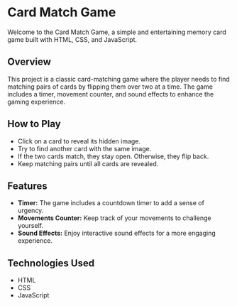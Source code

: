 # Card Match Game

Welcome to the Card Match Game, a simple and entertaining memory card game built with HTML, CSS, and JavaScript.

## Overview

This project is a classic card-matching game where the player needs to find matching pairs of cards by flipping them over two at a time. The game includes a timer, movement counter, and sound effects to enhance the gaming experience.

## How to Play

- Click on a card to reveal its hidden image.
- Try to find another card with the same image.
- If the two cards match, they stay open. Otherwise, they flip back.
- Keep matching pairs until all cards are revealed.

## Features

- **Timer:** The game includes a countdown timer to add a sense of urgency.
- **Movements Counter:** Keep track of your movements to challenge yourself.
- **Sound Effects:** Enjoy interactive sound effects for a more engaging experience.

## Technologies Used
- HTML
- CSS
- JavaScript
